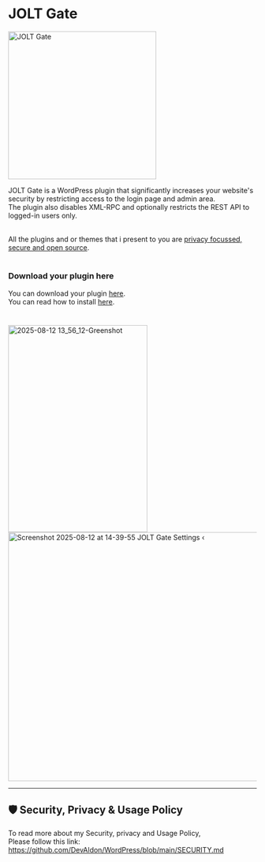 <h1>JOLT Gate</h1>
<img src="https://github.com/user-attachments/assets/987c677b-7218-4b1d-bc29-98e2367cb48e" alt="JOLT Gate" width="300" ><br>

JOLT Gate is a WordPress plugin that significantly increases your website's security by restricting access to the login page and admin area.<br>
The plugin also disables XML-RPC and optionally restricts the REST API to logged-in users only.<br><br>

All the plugins and or themes that i present to you are [privacy focussed, secure and open source](https://github.com/DevAldon/WordPress/blob/main/SECURITY.md).

#
### Download your plugin here
You can download your plugin [here](https://github.com/DevAldon/JOLT-Gate/archive/refs/heads/main.zip).<br>
You can read how to install [here](https://github.com/DevAldon/WordPress/wiki/How-to-install-the-plugins).

#

<img width="282" height="420" alt="2025-08-12 13_56_12-Greenshot" src="https://github.com/user-attachments/assets/bafe9df9-73b2-4b7a-804d-8696e736f129" />
<img width="1016" height="505" alt="Screenshot 2025-08-12 at 14-39-55 JOLT Gate Settings ‹ " src="https://github.com/user-attachments/assets/b501022e-930f-41bd-acbb-d5aa2469031c" />

---

## 🛡 Security, Privacy & Usage Policy

To read more about my Security, privacy and Usage Policy,<br>
Please follow this link: https://github.com/DevAldon/WordPress/blob/main/SECURITY.md
